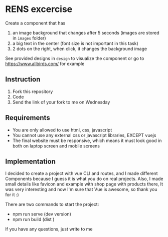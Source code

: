 # RENS excercise

Create a component that has
1. an image background that changes after 5 seconds (images are stored in `images` folder)
2. a big text in the center (font size is not important in this task)
3. 2 dots on the right, when click, it changes the background image

See provided designs in `design` to visualize the component or go to https://www.allbirds.com/ for example

## Instruction
1. Fork this repository
2. Code
3. Send the link of your fork to me on Wednesday


## Requirements

* You are only allowed to use html, css, javascript
* You cannot use any external css or javascript libraries, EXCEPT vuejs
* The final website must be responsive, which means it must look good in both on laptop screen and mobile screens

## Implementation

I decided to create a project with vue CLI and routes, and I made different Components because I guess it is what you do on real projects.
Also, I made small details like favicon and example with shop page with products there, 
It was very interesting and now I'm sure that Vue is awesome, so thank you for it :)

There are two commands to start the project:
- npm run serve (dev version)
- npm run build (dist  )

If you have any questions, just write to me